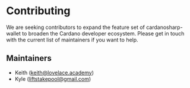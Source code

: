 # Contributing
We are seeking contributors to expand the feature set of cardanosharp-wallet to broaden the Cardano developer ecosystem. Please get in touch with the current list of maintainers if you want to help.

## Maintainers
 - Keith (keith@lovelace.academy)
 - Kyle (liftstakepool@gmail.com)

